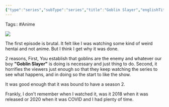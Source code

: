 ```yaml
---
{"type":"series","subType":"series","title":"Goblin Slayer","englishTitle":"Goblin Slayer","year":2018,"dataSource":"MALAPI","url":"https://myanimelist.net/anime/37349/Goblin_Slayer","id":37349,"genres":["Action","Adventure","Fantasy"],"studios":["White Fox"],"episodes":12,"duration":"23 min per ep","onlineRating":7.42,"actors":null,"image":"https://cdn.myanimelist.net/images/anime/1719/95621.jpg","released":true,"streamingServices":["Crunchyroll","Funimation","Netflix"],"airing":false,"airedFrom":"07/10/2018","airedTo":"30/12/2018","watched":false,"lastWatched":"","personalRating":0,"tags":["mediaDB/tv/series"],"dateWatched":"2020-01-01","dg-publish":true,"permalink":"/media-db/series/goblin-slayer-2018/","dgPassFrontmatter":true,"noteIcon":"3","created":"2023-12-15T08:46:29.113+05:30","updated":"2023-12-15T08:51:58.597+05:30"}
---
```


Tags:: #Anime 

<img src="https://cdn.myanimelist.net/images/anime/1719/95621.jpg">

The first episode is brutal. It felt like I was watching some kind of weird hentai and not anime. But I think I get why it was done.

2 reasons, First, You establish that goblins are the enemy and whatever our boy **"Goblin Slayer"** is doing is necessary and just thing to do. Second, it horrifies the viewers just enough so that they keep watching the series to see what happens, and in doing so the start to like the show.

It was good enough that it was bound to have a season 2.

Frankly, I don't remember when I watched it, was it 2018 when it was released or 2020 when it was COVID and I had plenty of time.